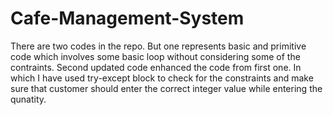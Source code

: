 # Cafe-Management-System
There are two codes in the repo. 
But one represents basic and primitive code which involves some basic loop without considering some of the contraints.
Second updated code enhanced the code from first one. In which I have used try-except block to check for the constraints and make sure that customer should enter the correct integer value while entering the qunatity.
